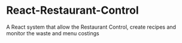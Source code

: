 # React-Restaurant-Control
A React system that allow the Restaurant Control, create recipes and monitor the waste and menu costings
